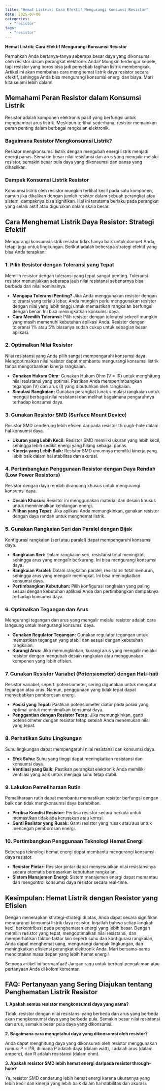 ```yaml
---
title: "Hemat Listrik: Cara Efektif Mengurangi Konsumsi Resistor"
date: 2025-07-06
categories: 
  - "resistor"
tags: 
  - "resistor"
---
```


**Hemat Listrik: Cara Efektif Mengurangi Konsumsi Resistor**

Pernahkah Anda bertanya-tanya seberapa besar daya yang dikonsumsi oleh resistor dalam perangkat elektronik Anda? Mungkin terdengar sepele, tapi resistor yang boros bisa jadi penyebab tagihan listrik membengkak. Artikel ini akan membahas cara menghemat listrik daya resistor secara efektif, sehingga Anda bisa mengurangi konsumsi energi dan biaya. Mari kita selami lebih dalam!

## Memahami Peran Resistor dalam Konsumsi Listrik

Resistor adalah komponen elektronik pasif yang berfungsi untuk menghambat arus listrik. Meskipun terlihat sederhana, resistor memainkan peran penting dalam berbagai rangkaian elektronik.

### Bagaimana Resistor Mengkonsumsi Listrik?

Resistor mengkonsumsi listrik dengan mengubah energi listrik menjadi energi panas. Semakin besar nilai resistansi dan arus yang mengalir melalui resistor, semakin besar pula daya yang dikonsumsi dan panas yang dihasilkan.

### Dampak Konsumsi Listrik Resistor

Konsumsi listrik oleh resistor mungkin terlihat kecil pada satu komponen, namun jika dikalikan dengan jumlah resistor dalam sebuah perangkat atau sistem, dampaknya bisa signifikan. Hal ini terutama berlaku pada perangkat yang selalu aktif atau digunakan dalam skala besar.

## Cara Menghemat Listrik Daya Resistor: Strategi Efektif

Mengurangi konsumsi listrik resistor tidak hanya baik untuk dompet Anda, tetapi juga untuk lingkungan. Berikut adalah beberapa strategi efektif yang bisa Anda terapkan:

### 1\. Pilih Resistor dengan Toleransi yang Tepat

Memilih resistor dengan toleransi yang tepat sangat penting. Toleransi resistor menunjukkan seberapa jauh nilai resistansi sebenarnya bisa berbeda dari nilai nominalnya.

- **Mengapa Toleransi Penting?** Jika Anda menggunakan resistor dengan toleransi yang terlalu lebar, Anda mungkin perlu menggunakan resistor dengan nilai yang lebih tinggi untuk memastikan rangkaian berfungsi dengan benar. Ini bisa meningkatkan konsumsi daya.
- **Cara Memilih Toleransi:** Pilih resistor dengan toleransi sekecil mungkin yang masih memenuhi kebutuhan aplikasi Anda. Resistor dengan toleransi 1% atau 5% biasanya sudah cukup untuk sebagian besar aplikasi.

### 2\. Optimalkan Nilai Resistor

Nilai resistansi yang Anda pilih sangat mempengaruhi konsumsi daya. Mengoptimalkan nilai resistor dapat membantu mengurangi konsumsi listrik tanpa mengorbankan kinerja rangkaian.

- **Gunakan Hukum Ohm:** Gunakan Hukum Ohm (V = IR) untuk menghitung nilai resistansi yang optimal. Pastikan Anda mempertimbangkan tegangan (V) dan arus (I) yang dibutuhkan oleh rangkaian.
- **Simulasi Rangkaian:** Gunakan perangkat lunak simulasi rangkaian untuk menguji berbagai nilai resistansi dan melihat bagaimana pengaruhnya terhadap konsumsi daya.

### 3\. Gunakan Resistor SMD (Surface Mount Device)

Resistor SMD cenderung lebih efisien daripada resistor through-hole dalam hal konsumsi daya.

- **Ukuran yang Lebih Kecil:** Resistor SMD memiliki ukuran yang lebih kecil, sehingga lebih sedikit energi yang hilang sebagai panas.
- **Kinerja yang Lebih Baik:** Resistor SMD umumnya memiliki kinerja yang lebih baik dalam hal stabilitas dan akurasi.

### 4\. Pertimbangkan Penggunaan Resistor dengan Daya Rendah (Low Power Resistors)

Resistor dengan daya rendah dirancang khusus untuk mengurangi konsumsi daya.

- **Desain Khusus:** Resistor ini menggunakan material dan desain khusus untuk meminimalkan kehilangan energi.
- **Pilihan yang Tepat:** Jika aplikasi Anda memungkinkan, gunakan resistor dengan daya rendah untuk menghemat listrik.

### 5\. Gunakan Rangkaian Seri dan Paralel dengan Bijak

Konfigurasi rangkaian (seri atau paralel) dapat mempengaruhi konsumsi daya.

- **Rangkaian Seri:** Dalam rangkaian seri, resistansi total meningkat, sehingga arus yang mengalir berkurang. Ini bisa mengurangi konsumsi daya.
- **Rangkaian Paralel:** Dalam rangkaian paralel, resistansi total menurun, sehingga arus yang mengalir meningkat. Ini bisa meningkatkan konsumsi daya.
- **Pertimbangkan Kebutuhan:** Pilih konfigurasi rangkaian yang paling sesuai dengan kebutuhan aplikasi Anda dan pertimbangkan dampaknya terhadap konsumsi daya.

### 6\. Optimalkan Tegangan dan Arus

Mengurangi tegangan dan arus yang mengalir melalui resistor adalah cara langsung untuk mengurangi konsumsi daya.

- **Gunakan Regulator Tegangan:** Gunakan regulator tegangan untuk memastikan tegangan yang stabil dan sesuai dengan kebutuhan rangkaian.
- **Kurangi Arus:** Jika memungkinkan, kurangi arus yang mengalir melalui resistor dengan mengubah desain rangkaian atau menggunakan komponen yang lebih efisien.

### 7\. Gunakan Resistor Variabel (Potensiometer) dengan Hati-hati

Resistor variabel, seperti potensiometer, sering digunakan untuk mengatur tegangan atau arus. Namun, penggunaan yang tidak tepat dapat menyebabkan pemborosan energi.

- **Posisi yang Tepat:** Pastikan potensiometer diatur pada posisi yang optimal untuk meminimalkan konsumsi daya.
- **Penggantian dengan Resistor Tetap:** Jika memungkinkan, ganti potensiometer dengan resistor tetap setelah Anda menemukan nilai yang tepat.

### 8\. Perhatikan Suhu Lingkungan

Suhu lingkungan dapat mempengaruhi nilai resistansi dan konsumsi daya.

- **Efek Suhu:** Suhu yang tinggi dapat meningkatkan resistansi dan konsumsi daya.
- **Ventilasi yang Baik:** Pastikan perangkat elektronik Anda memiliki ventilasi yang baik untuk menjaga suhu tetap stabil.

### 9\. Lakukan Pemeliharaan Rutin

Pemeliharaan rutin dapat membantu memastikan resistor berfungsi dengan baik dan tidak mengkonsumsi daya berlebihan.

- **Periksa Kondisi Resistor:** Periksa resistor secara berkala untuk memastikan tidak ada kerusakan atau korosi.
- **Ganti Resistor yang Rusak:** Ganti resistor yang rusak atau aus untuk mencegah pemborosan energi.

### 10\. Pertimbangkan Penggunaan Teknologi Hemat Energi

Beberapa teknologi hemat energi dapat membantu mengurangi konsumsi daya resistor.

- **Resistor Pintar:** Resistor pintar dapat menyesuaikan nilai resistansinya secara otomatis berdasarkan kebutuhan rangkaian.
- **Sistem Manajemen Energi:** Sistem manajemen energi dapat memantau dan mengontrol konsumsi daya resistor secara real-time.

## Kesimpulan: Hemat Listrik dengan Resistor yang Efisien

Dengan menerapkan strategi-strategi di atas, Anda dapat secara signifikan mengurangi konsumsi listrik daya resistor. Ingatlah bahwa setiap langkah kecil berkontribusi pada penghematan energi yang lebih besar. Dengan memilih resistor yang tepat, mengoptimalkan nilai resistansi, dan memperhatikan faktor-faktor lain seperti suhu dan konfigurasi rangkaian, Anda dapat menghemat uang, mengurangi dampak lingkungan, dan meningkatkan efisiensi perangkat elektronik Anda. Mari bersama-sama menciptakan masa depan yang lebih hemat energi!

Semoga artikel ini bermanfaat! Jangan ragu untuk berbagi pengalaman atau pertanyaan Anda di kolom komentar.

## FAQ: Pertanyaan yang Sering Diajukan tentang Penghematan Listrik Resistor

**1\. Apakah semua resistor mengkonsumsi daya yang sama?**

Tidak, resistor dengan nilai resistansi yang berbeda dan arus yang berbeda akan mengkonsumsi daya yang berbeda pula. Semakin besar nilai resistansi dan arus, semakin besar pula daya yang dikonsumsi.

**2\. Bagaimana cara mengetahui daya yang dikonsumsi oleh resistor?**

Anda dapat menghitung daya yang dikonsumsi oleh resistor menggunakan rumus: P = I²R, di mana P adalah daya (dalam watt), I adalah arus (dalam ampere), dan R adalah resistansi (dalam ohm).

**3\. Apakah resistor SMD lebih hemat energi daripada resistor through-hole?**

Ya, resistor SMD cenderung lebih hemat energi karena ukurannya yang lebih kecil dan kinerja yang lebih baik dalam hal stabilitas dan akurasi.
